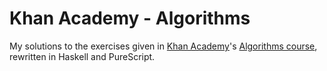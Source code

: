 # Khan Academy - Algorithms
My solutions to the exercises given in [Khan Academy](https://www.khanacademy.org)'s [Algorithms course](https://www.khanacademy.org/computing/computer-science/algorithms/), rewritten in Haskell and PureScript.
